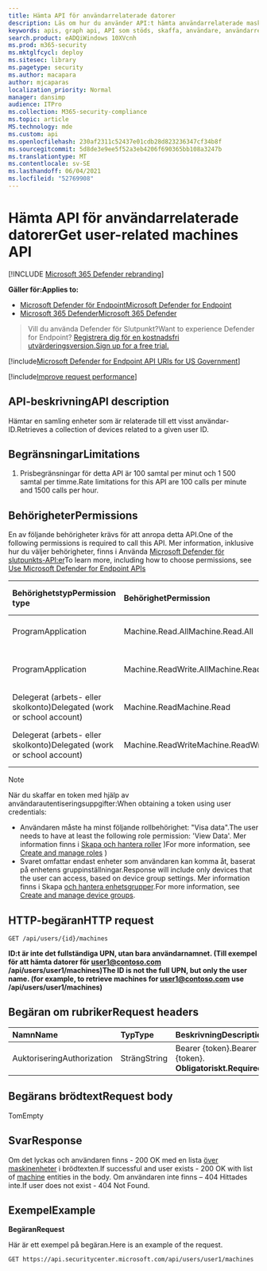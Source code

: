 ```yaml
---
title: Hämta API för användarrelaterade datorer
description: Läs om hur du använder API:t hämta användarrelaterade maskiner för att hämta en samling enheter som är relaterade till ett användar-ID i Microsoft Defender för Endpoint.
keywords: apis, graph api, API som stöds, skaffa, användare, användarrelaterade aviseringar
search.product: eADQiWindows 10XVcnh
ms.prod: m365-security
ms.mktglfcycl: deploy
ms.sitesec: library
ms.pagetype: security
ms.author: macapara
author: mjcaparas
localization_priority: Normal
manager: dansimp
audience: ITPro
ms.collection: M365-security-compliance
ms.topic: article
MS.technology: mde
ms.custom: api
ms.openlocfilehash: 230af2311c52437e01cdb28d823236347cf34b8f
ms.sourcegitcommit: 5d8de3e9ee5f52a3eb4206f690365bb108a3247b
ms.translationtype: MT
ms.contentlocale: sv-SE
ms.lasthandoff: 06/04/2021
ms.locfileid: "52769908"
---
```

# <a name="get-user-related-machines-api"></a><span data-ttu-id="7f1a3-104">Hämta API för användarrelaterade datorer</span><span class="sxs-lookup"><span data-stu-id="7f1a3-104">Get user-related machines API</span></span>

[!INCLUDE [Microsoft 365 Defender rebranding](../../includes/microsoft-defender.md)]

<span data-ttu-id="7f1a3-105">**Gäller för:**</span><span class="sxs-lookup"><span data-stu-id="7f1a3-105">**Applies to:**</span></span>
- [<span data-ttu-id="7f1a3-106">Microsoft Defender för Endpoint</span><span class="sxs-lookup"><span data-stu-id="7f1a3-106">Microsoft Defender for Endpoint</span></span>](https://go.microsoft.com/fwlink/p/?linkid=2154037)
- [<span data-ttu-id="7f1a3-107">Microsoft 365 Defender</span><span class="sxs-lookup"><span data-stu-id="7f1a3-107">Microsoft 365 Defender</span></span>](https://go.microsoft.com/fwlink/?linkid=2118804)

> <span data-ttu-id="7f1a3-108">Vill du använda Defender för Slutpunkt?</span><span class="sxs-lookup"><span data-stu-id="7f1a3-108">Want to experience Defender for Endpoint?</span></span> [<span data-ttu-id="7f1a3-109">Registrera dig för en kostnadsfri utvärderingsversion.</span><span class="sxs-lookup"><span data-stu-id="7f1a3-109">Sign up for a free trial.</span></span>](https://www.microsoft.com/microsoft-365/windows/microsoft-defender-atp?ocid=docs-wdatp-exposedapis-abovefoldlink) 


[!include[Microsoft Defender for Endpoint API URIs for US Government](../../includes/microsoft-defender-api-usgov.md)]

[!include[Improve request performance](../../includes/improve-request-performance.md)]

## <a name="api-description"></a><span data-ttu-id="7f1a3-110">API-beskrivning</span><span class="sxs-lookup"><span data-stu-id="7f1a3-110">API description</span></span>
<span data-ttu-id="7f1a3-111">Hämtar en samling enheter som är relaterade till ett visst användar-ID.</span><span class="sxs-lookup"><span data-stu-id="7f1a3-111">Retrieves a collection of devices related to a given user ID.</span></span>


## <a name="limitations"></a><span data-ttu-id="7f1a3-112">Begränsningar</span><span class="sxs-lookup"><span data-stu-id="7f1a3-112">Limitations</span></span>
1. <span data-ttu-id="7f1a3-113">Prisbegränsningar för detta API är 100 samtal per minut och 1 500 samtal per timme.</span><span class="sxs-lookup"><span data-stu-id="7f1a3-113">Rate limitations for this API are 100 calls per minute and 1500 calls per hour.</span></span>


## <a name="permissions"></a><span data-ttu-id="7f1a3-114">Behörigheter</span><span class="sxs-lookup"><span data-stu-id="7f1a3-114">Permissions</span></span>
<span data-ttu-id="7f1a3-115">En av följande behörigheter krävs för att anropa detta API.</span><span class="sxs-lookup"><span data-stu-id="7f1a3-115">One of the following permissions is required to call this API.</span></span> <span data-ttu-id="7f1a3-116">Mer information, inklusive hur du väljer behörigheter, finns i Använda [Microsoft Defender för slutpunkts-API:er](apis-intro.md)</span><span class="sxs-lookup"><span data-stu-id="7f1a3-116">To learn more, including how to choose permissions, see [Use Microsoft Defender for Endpoint APIs](apis-intro.md)</span></span>

<span data-ttu-id="7f1a3-117">Behörighetstyp</span><span class="sxs-lookup"><span data-stu-id="7f1a3-117">Permission type</span></span> |   <span data-ttu-id="7f1a3-118">Behörighet</span><span class="sxs-lookup"><span data-stu-id="7f1a3-118">Permission</span></span>  |   <span data-ttu-id="7f1a3-119">Visningsnamn för behörighet</span><span class="sxs-lookup"><span data-stu-id="7f1a3-119">Permission display name</span></span>
:---|:---|:---
<span data-ttu-id="7f1a3-120">Program</span><span class="sxs-lookup"><span data-stu-id="7f1a3-120">Application</span></span> |   <span data-ttu-id="7f1a3-121">Machine.Read.All</span><span class="sxs-lookup"><span data-stu-id="7f1a3-121">Machine.Read.All</span></span> |  <span data-ttu-id="7f1a3-122">"Läs alla maskinprofiler"</span><span class="sxs-lookup"><span data-stu-id="7f1a3-122">'Read all machine profiles'</span></span>
<span data-ttu-id="7f1a3-123">Program</span><span class="sxs-lookup"><span data-stu-id="7f1a3-123">Application</span></span> |   <span data-ttu-id="7f1a3-124">Machine.ReadWrite.All</span><span class="sxs-lookup"><span data-stu-id="7f1a3-124">Machine.ReadWrite.All</span></span> | <span data-ttu-id="7f1a3-125">"Läsa och skriva all maskininformation"</span><span class="sxs-lookup"><span data-stu-id="7f1a3-125">'Read and write all machine information'</span></span>
<span data-ttu-id="7f1a3-126">Delegerat (arbets- eller skolkonto)</span><span class="sxs-lookup"><span data-stu-id="7f1a3-126">Delegated (work or school account)</span></span> | <span data-ttu-id="7f1a3-127">Machine.Read</span><span class="sxs-lookup"><span data-stu-id="7f1a3-127">Machine.Read</span></span> | <span data-ttu-id="7f1a3-128">"Läs maskininformation"</span><span class="sxs-lookup"><span data-stu-id="7f1a3-128">'Read machine information'</span></span>
<span data-ttu-id="7f1a3-129">Delegerat (arbets- eller skolkonto)</span><span class="sxs-lookup"><span data-stu-id="7f1a3-129">Delegated (work or school account)</span></span> | <span data-ttu-id="7f1a3-130">Machine.ReadWrite</span><span class="sxs-lookup"><span data-stu-id="7f1a3-130">Machine.ReadWrite</span></span> | <span data-ttu-id="7f1a3-131">Maskininformation för läsning och skrivning</span><span class="sxs-lookup"><span data-stu-id="7f1a3-131">'Read and write machine information'</span></span>

>[!Note]
> <span data-ttu-id="7f1a3-132">När du skaffar en token med hjälp av användarautentiseringsuppgifter:</span><span class="sxs-lookup"><span data-stu-id="7f1a3-132">When obtaining a token using user credentials:</span></span>
>- <span data-ttu-id="7f1a3-133">Användaren måste ha minst följande rollbehörighet: "Visa data".</span><span class="sxs-lookup"><span data-stu-id="7f1a3-133">The user needs to have at least the following role permission: 'View Data'.</span></span> <span data-ttu-id="7f1a3-134">Mer information finns i [Skapa och hantera roller](user-roles.md) )</span><span class="sxs-lookup"><span data-stu-id="7f1a3-134">For more information, see [Create and manage roles](user-roles.md) )</span></span>
>- <span data-ttu-id="7f1a3-135">Svaret omfattar endast enheter som användaren kan komma åt, baserat på enhetens gruppinställningar.</span><span class="sxs-lookup"><span data-stu-id="7f1a3-135">Response will include only devices that the user can access, based on device group settings.</span></span> <span data-ttu-id="7f1a3-136">Mer information finns i Skapa [och hantera enhetsgrupper](machine-groups.md).</span><span class="sxs-lookup"><span data-stu-id="7f1a3-136">For more information, see [Create and manage device groups](machine-groups.md).</span></span>

## <a name="http-request"></a><span data-ttu-id="7f1a3-137">HTTP-begäran</span><span class="sxs-lookup"><span data-stu-id="7f1a3-137">HTTP request</span></span>
```
GET /api/users/{id}/machines
```

<span data-ttu-id="7f1a3-138">**ID:t är inte det fullständiga UPN, utan bara användarnamnet. (Till exempel för att hämta datorer för user1@contoso.com /api/users/user1/machines)**</span><span class="sxs-lookup"><span data-stu-id="7f1a3-138">**The ID is not the full UPN, but only the user name. (for example, to retrieve machines for user1@contoso.com use /api/users/user1/machines)**</span></span>


## <a name="request-headers"></a><span data-ttu-id="7f1a3-139">Begäran om rubriker</span><span class="sxs-lookup"><span data-stu-id="7f1a3-139">Request headers</span></span>

<span data-ttu-id="7f1a3-140">Namn</span><span class="sxs-lookup"><span data-stu-id="7f1a3-140">Name</span></span> | <span data-ttu-id="7f1a3-141">Typ</span><span class="sxs-lookup"><span data-stu-id="7f1a3-141">Type</span></span> | <span data-ttu-id="7f1a3-142">Beskrivning</span><span class="sxs-lookup"><span data-stu-id="7f1a3-142">Description</span></span>
:---|:---|:---
<span data-ttu-id="7f1a3-143">Auktorisering</span><span class="sxs-lookup"><span data-stu-id="7f1a3-143">Authorization</span></span> | <span data-ttu-id="7f1a3-144">Sträng</span><span class="sxs-lookup"><span data-stu-id="7f1a3-144">String</span></span> | <span data-ttu-id="7f1a3-145">Bearer {token}.</span><span class="sxs-lookup"><span data-stu-id="7f1a3-145">Bearer {token}.</span></span> <span data-ttu-id="7f1a3-146">**Obligatoriskt.**</span><span class="sxs-lookup"><span data-stu-id="7f1a3-146">**Required**.</span></span>


## <a name="request-body"></a><span data-ttu-id="7f1a3-147">Begärans brödtext</span><span class="sxs-lookup"><span data-stu-id="7f1a3-147">Request body</span></span>
<span data-ttu-id="7f1a3-148">Tom</span><span class="sxs-lookup"><span data-stu-id="7f1a3-148">Empty</span></span>

## <a name="response"></a><span data-ttu-id="7f1a3-149">Svar</span><span class="sxs-lookup"><span data-stu-id="7f1a3-149">Response</span></span>
<span data-ttu-id="7f1a3-150">Om det lyckas och användaren finns - 200 OK med en lista [över maskinenheter](machine.md) i brödtexten.</span><span class="sxs-lookup"><span data-stu-id="7f1a3-150">If successful and user exists - 200 OK with list of [machine](machine.md) entities in the body.</span></span> <span data-ttu-id="7f1a3-151">Om användaren inte finns – 404 Hittades inte.</span><span class="sxs-lookup"><span data-stu-id="7f1a3-151">If user does not exist - 404 Not Found.</span></span>


## <a name="example"></a><span data-ttu-id="7f1a3-152">Exempel</span><span class="sxs-lookup"><span data-stu-id="7f1a3-152">Example</span></span>

<span data-ttu-id="7f1a3-153">**Begäran**</span><span class="sxs-lookup"><span data-stu-id="7f1a3-153">**Request**</span></span>

<span data-ttu-id="7f1a3-154">Här är ett exempel på begäran.</span><span class="sxs-lookup"><span data-stu-id="7f1a3-154">Here is an example of the request.</span></span>

```http
GET https://api.securitycenter.microsoft.com/api/users/user1/machines
```
